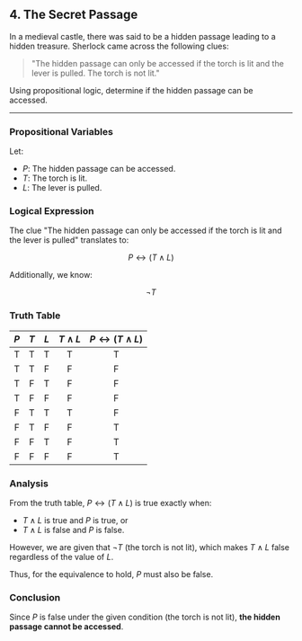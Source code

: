 ## 4. The Secret Passage

In a medieval castle, there was said to be a hidden passage leading to a hidden treasure. Sherlock came across the following clues:

> "The hidden passage can only be accessed if the torch is lit and the lever is pulled. The torch is not lit."

Using propositional logic, determine if the hidden passage can be accessed.

---

### Propositional Variables

Let:

* $P$: The hidden passage can be accessed.
* $T$: The torch is lit.
* $L$: The lever is pulled.

### Logical Expression

The clue "The hidden passage can only be accessed if the torch is lit and the lever is pulled" translates to:

$$
P \leftrightarrow (T \land L)
$$

Additionally, we know:

$$
\lnot T
$$

### Truth Table

| $P$ | $T$ | $L$ | $T \land L$ | $P \leftrightarrow (T \land L)$ |
| :-: | :-: | :-: | :---------: | :-----------------------------: |
|  T  |  T  |  T  |      T      |                T                |
|  T  |  T  |  F  |      F      |                F                |
|  T  |  F  |  T  |      F      |                F                |
|  T  |  F  |  F  |      F      |                F                |
|  F  |  T  |  T  |      T      |                F                |
|  F  |  T  |  F  |      F      |                T                |
|  F  |  F  |  T  |      F      |                T                |
|  F  |  F  |  F  |      F      |                T                |

### Analysis

From the truth table, $P \leftrightarrow (T \land L)$ is true exactly when:

* $T \land L$ is true and $P$ is true, or
* $T \land L$ is false and $P$ is false.

However, we are given that $\lnot T$ (the torch is not lit), which makes $T \land L$ false regardless of the value of $L$.

Thus, for the equivalence to hold, $P$ must also be false.

### Conclusion

Since $P$ is false under the given condition (the torch is not lit), **the hidden passage cannot be accessed**.
